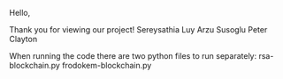 Hello,

Thank you for viewing our project!
Sereysathia Luy
Arzu Susoglu
Peter Clayton

When running the code there are two  python files to run separately:
rsa-blockchain.py
frodokem-blockchain.py
